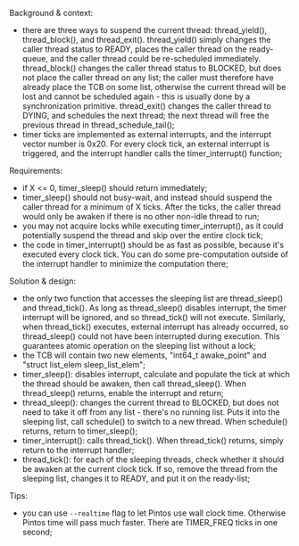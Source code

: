 Background & context:
- there are three ways to suspend the current thread: thread_yield(), thread_block(), and thread_exit(). thread_yield() simply changes the caller thread status to READY, places the caller thread on the ready-queue, and the caller thread could be re-scheduled immediately. thread_block() changes the caller thread status to BLOCKED, but does not place the caller thread on any list; the caller must therefore have already place the TCB on some list, otherwise the current thread will be lost and cannot be scheduled again - this is usually done by a synchronization primitive. thread_exit() changes the caller thread to DYING, and schedules the next thread; the next thread will free the previous thread in thread_schedule_tail();
- timer ticks are implemented as external interrupts, and the interrupt vector number is 0x20. For every clock tick, an external interrupt is triggered, and the interrupt handler calls the timer_interrupt() function;

Requirements:
- if X <= 0, timer_sleep() should return immediately;
- timer_sleep() should not busy-wait, and instead should suspend the caller thread for a minimum of X ticks. After the ticks, the caller thread would only be awaken if there is no other non-idle thread to run;
- you may not acquire locks while executing timer_interrupt(), as it could potentially suspend the thread and skip over the entire clock tick;
- the code in timer_interrupt() should be as fast as possible, because it's executed every clock tick. You can do some pre-computation outside of the interrupt handler to minimize the computation there;

Solution & design:
- the only two function that accesses the sleeping list are thread_sleep() and thread_tick(). As long as thread_sleep() disables interrupt, the timer interrupt will be ignored, and so thread_tick() will not execute. Similarly, when thread_tick() executes, external interrupt has already occurred, so thread_sleep() could not have been interrupted during execution. This guarantees atomic operation on the sleeping list without a lock;
- the TCB will contain two new elements, "int64_t awake_point" and "struct list_elem sleep_list_elem";
- timer_sleep(): disables interrupt, calculate and populate the tick at which the thread should be awaken, then call thread_sleep(). When thread_sleep() returns, enable the interrupt and return;
- thread_sleep(): changes the current thread to BLOCKED, but does not need to take it off from any list - there's no running list. Puts it into the sleeping list, call schedule() to switch to a new thread. When schedule() returns, return to timer_sleep();
- timer_interrupt(): calls thread_tick(). When thread_tick() returns, simply return to the interrupt handler;
- thread_tick(): for each of the sleeping threads, check whether it should be awaken at the current clock tick. If so, remove the thread from the sleeping list, changes it to READY, and put it on the ready-list;

Tips:
- you can use `--realtime` flag to let Pintos use wall clock time. Otherwise Pintos time will pass much faster. There are TIMER_FREQ ticks in one second;
